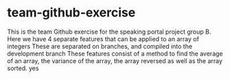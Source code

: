 # team-github-exercise
This is the team Github exercise for the speaking portal project group B.
Here we have 4 separate features that can be applied to an array of integers
These are separated on branches, and compiled into the development branch
These features consist of a method to find the average of an array, the variance of the array, the array reversed as well as the array sorted.
yes
